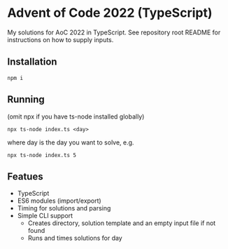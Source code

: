 # Advent of Code 2022 (TypeScript)

My solutions for AoC 2022 in TypeScript. See repository root README for instructions on how to supply inputs.

## Installation

`npm i`

## Running

(omit npx if you have ts-node installed globally)

`npx ts-node index.ts <day>`

where day is the day you want to solve, e.g.

`npx ts-node index.ts 5`

## Featues

- TypeScript
- ES6 modules (import/export)
- Timing for solutions and parsing
- Simple CLI support
  - Creates directory, solution template and an empty input file if not found
  - Runs and times solutions for day
